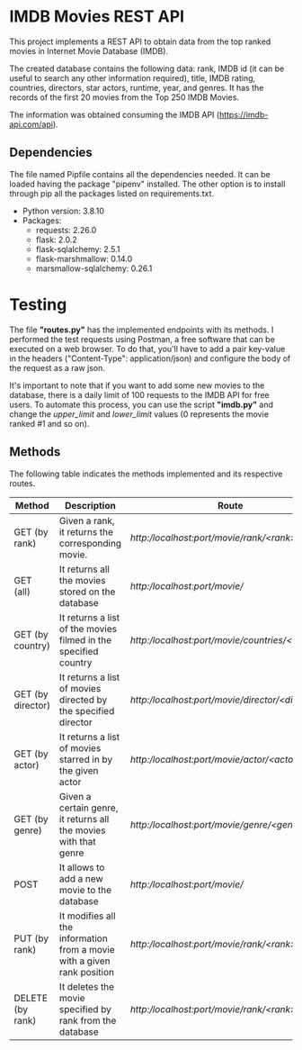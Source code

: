 # IMDB Movies REST API

This project implements a REST API to obtain data from the top ranked movies in Internet Movie Database (IMDB).

The created database contains the following data: rank, IMDB id (it can be useful to search any other information required), title, IMDB rating, countries, directors, star actors, runtime, year, and genres. 
It has the records of the first 20 movies from the Top 250 IMDB Movies.

The information was obtained consuming the IMDB API (https://imdb-api.com/api). 

## Dependencies

The file named Pipfile contains all the dependencies needed. It can be loaded having the package "pipenv" installed.
The other option is to install through pip all the packages listed on requirements.txt.

* Python version: 3.8.10
* Packages:
  - requests: 2.26.0
  - flask: 2.0.2
  - flask-sqlalchemy: 2.5.1
  - flask-marshmallow: 0.14.0
  - marsmallow-sqlalchemy: 0.26.1

# Testing

The file __"routes.py"__ has the implemented endpoints with its methods. I performed the test requests using Postman, a free software that can be executed on a web browser.
To do that, you'll have to add a pair key-value in the headers ("Content-Type": application/json) and configure the body of the request as a raw json.

It's important to note that if you want to add some new movies to the database, there is a daily limit of 100 requests to the IMDB API for free users. To automate this process, you can use the script __"imdb.py"__ and change the _upper_limit_ and _lower_limit_ values (0 represents the movie ranked #1 and so on). 

## Methods

The following table indicates the methods implemented and its respective routes. 

| Method | Description | Route |
|--------|-------------|-------|
 GET (by rank)    | Given a rank, it returns the corresponding movie. |  _http:/localhost:port/movie/rank/\<rank>_
 GET (all) | It returns all the movies stored on the database | _http:/localhost:port/movie/_
 | GET (by country) | It returns a list of the movies filmed in the specified country | _http:/localhost:port/movie/countries/\<country>_
 | GET (by director) | It returns a list of movies directed by the specified director | _http:/localhost:port/movie/director/\<director>_
 | GET (by actor) | It returns a list of movies starred in by the given actor | _http:/localhost:port/movie/actor/\<actor>_
 GET (by genre) | Given a certain genre, it returns all the movies with that genre | _http:/localhost:port/movie/genre/\<genre>_
 | POST | It allows to add a new movie to the database | _http:/localhost:port/movie/_
 | PUT (by rank) | It modifies all the information from a movie with a given rank position | _http:/localhost:port/movie/rank/\<rank>_
 | DELETE (by rank) | It deletes the movie specified by rank from the database | _http:/localhost:port/movie/rank/\<rank>_